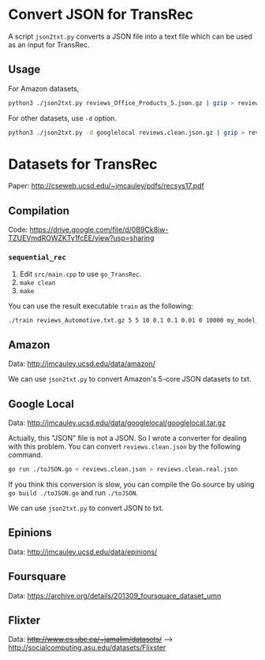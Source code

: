 # Convert JSON for TransRec

A script `json2txt.py` converts a JSON file into a text file which can be used as an input for TransRec.

## Usage

For Amazon datasets,

```sh
python3 ./json2txt.py reviews_Office_Products_5.json.gz | gzip > reviews_Office_Products_5.txt.gz
```

For other datasets, use `-d` option.

```sh
python3 ./json2txt.py -d googlelocal reviews.clean.json.gz | gzip > reviews.clean.txt
```

# Datasets for TransRec

Paper: <http://cseweb.ucsd.edu/~jmcauley/pdfs/recsys17.pdf>

## Compilation

Code: <https://drive.google.com/file/d/0B9Ck8jw-TZUEVmdROWZKTy1fcEE/view?usp=sharing>

### `sequential_rec`

1. Edit `src/main.cpp` to use `go_TransRec`.
2. `make clean`
3. `make`

You can use the result executable `train` as the following:

```sh
./train reviews_Automotive.txt.gz 5 5 10 0.1 0.1 0.01 0 10000 my_model_path_blah_blah
```

## Amazon

Data: <http://jmcauley.ucsd.edu/data/amazon/>

We can use `json2txt.py` to convert Amazon's 5-core JSON datasets to txt.

## Google Local

Data: <http://jmcauley.ucsd.edu/data/googlelocal/googlelocal.tar.gz>

Actually, this "JSON" file is not a JSON. So I wrote a converter for dealing with this problem. You can convert `reviews.clean.json` by the following command.

```sh
go run ./toJSON.go < reviews.clean.json > reviews.clean.real.json
```

If you think this conversion is slow, you can compile the Go source by using `go build ./toJSON.go` and run `./toJSON`.

We can use `json2txt.py` to convert JSON to txt.

## Epinions

Data: <http://jmcauley.ucsd.edu/data/epinions/>

## Foursquare

Data: <https://archive.org/details/201309_foursquare_dataset_umn>

## Flixter

Data: <strike>http://www.cs.ubc.ca/~jamalim/datasets/</strike> --> <http://socialcomputing.asu.edu/datasets/Flixster>
